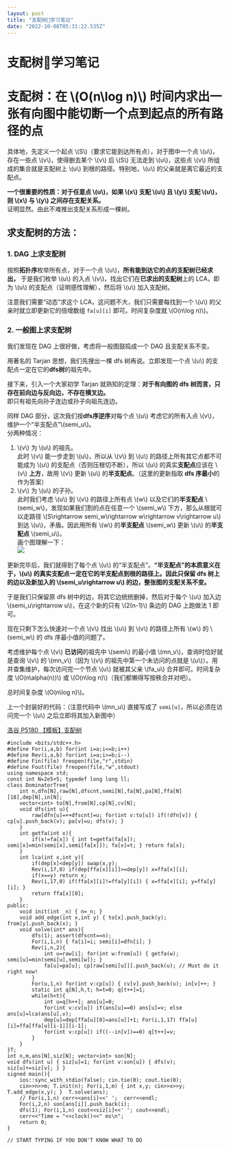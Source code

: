 ```yaml
---
layout: post
title: "支配树🌴学习笔记"
date: "2022-10-08T05:31:22.535Z"
---
```

支配树🌴学习笔记
=========

支配树：在 \\(O(n\\log n)\\) 时间内求出一张有向图中能切断一个点到起点的所有路径的点
===================================================

具体地，先定义一个起点 \\(S\\)（要求它能到达所有点），对于图中一个点 \\(u\\)，存在一些点 \\(v\\)，使得删去某个 \\(v\\) 后 \\(S\\) 无法走到 \\(u\\)，这些点 \\(v\\) 所组成的集合就是支配树上 \\(u\\) 到根的路径。特别地，\\(u\\) 的父亲就是离它最近的支配点。

**一个很重要的性质：对于任意点 \\(u\\)，如果 \\(x\\) 支配 \\(u\\) 且 \\(y\\) 支配 \\(u\\)，则 \\(x\\) 与 \\(y\\) 之间存在支配关系。**  
证明显然。由此不难推出支配关系形成一棵树。

求支配树的方法：
--------

### 1\. DAG 上求支配树

按照**拓扑序**枚举所有点，对于一个点 \\(u\\)，**所有能到达它的点的支配树已经求出，** 于是我们枚举 \\(u\\) 的入点 \\(v\\)，找出它们在**已求出的支配树**上的 LCA，即为 \\(u\\) 的支配点（证明感性理解），然后将 \\(u\\) 加入支配树。

注意我们需要“动态”求这个 LCA，这问题不大，我们只需要每找到一个 \\(u\\) 的父亲时就立即更新它的倍增数组 `fa[u][i]` 即可。时间复杂度就 \\(O(n\\log n)\\)。

### 2\. 一般图上求支配树

我们发现在 DAG 上很好做，考虑将一般图鼓捣成一个 DAG 且支配关系不变。

用著名的 Tarjan 思想，我们先搜出一棵 dfs 树再说。立即发现一个点 \\(u\\) 的支配点一定在它的**dfs树**的祖先中。

接下来，引入一个大家初学 Tarjan 就熟知的定理：**对于有向图的 dfs 树而言，只存在前向边与反向边，不存在横叉边。**  
即只有祖先向孙子连边或孙子向祖先连边。

同样 DAG 部分，这次我们按**dfs序逆序**对每个点 \\(u\\) 考虑它的所有入点 \\(v\\)，维护一个“半支配点”\\(semi\_u\\)。  
分两种情况：

1.  \\(v\\) 为 \\(u\\) 的祖先。  
    此时 \\(v\\) 能一步走到 \\(u\\)，所以从 \\(v\\) 到 \\(u\\) 的路径上所有其它点都不可能成为 \\(u\\) 的支配点（否则压根切不断），所以 \\(u\\) 的真实**支配点**应该在 \\(v\\) **上方**，故用 \\(v\\) 更新 \\(u\\) 的**半支配点**。（这里的更新指取 **dfs 序最小**的作为答案）
2.  \\(v\\) 为 \\(u\\) 的子孙。  
    此时我们考虑 \\(u\\) 到 \\(v\\) 的路径上所有点 \\(w\\) 以及它们的**半支配点** \\(semi\_w\\)，发现如果我们割的点在任意一个 \\(semi\_w\\) 下方，那么从根就可以走路径 \\(S\\rightarrow semi\_w\\rightarrow w\\rightarrow v\\rightarrow u\\) 到达 \\(u\\)，矛盾。因此用所有 \\(w\\) 的**半支配点** \\(semi\_w\\) 更新 \\(u\\) 的**半支配点** \\(semi\_u\\)。  
    画个图理解一下：  
    ![](https://img2022.cnblogs.com/blog/2560578/202210/2560578-20221007222917091-341503606.png)

更新完毕后，我们就得到了每个点 \\(u\\) 的“半支配点”。**“半支配点”的本质意义在于，\\(u\\) 的真实支配点一定在它的半支配点到根的路径上。因此只保留 dfs 树上的边以及新加入的 \\(semi\_u\\rightarrow u\\) 的边，整张图的支配关系不变。**

于是我们只保留原 dfs 树中的边，将其它边统统删掉，然后对于每个 \\(u\\) 加入边 \\(semi\_u\\rightarrow u\\)，在这个新的只有 \\(2(n-1)\\) 条边的 DAG 上跑做法 1 即可。

现在只剩下怎么快速对一个点 \\(v\\) 找出 \\(u\\) 到 \\(v\\) 的路径上所有 \\(w\\) 的 \\(semi\_w\\) 的 dfs 序最小值的问题了。

考虑维护每个点 \\(v\\) **已访问**的祖先中 \\(semi\\) 的最小值 \\(mn\_v\\)，查询时恰好就是查询 \\(v\\) 的 \\(mn\_v\\)（因为 \\(v\\) 的祖先中第一个未访问的点就是 \\(u\\)）。用并查集维护，每次访问完一个节点 \\(u\\) 就被其父亲 \\(fa\_u\\) 合并即可。时间复杂度 \\(O(n\\alpha(n))\\) 或 \\(O(n\\log n)\\)（我们都懒得写按秩合并对吧）。

总时间复杂度 \\(O(n\\log n)\\)。

上一个封装好的代码：（注意代码中 \\(mn\_u\\) 直接写成了 `semi[u]`，所以必须在访问完一个 \\(u\\) 之后立即将其加入新图中）

[洛谷 P5180 【模板】支配树](https://www.luogu.com.cn/problem/P5180)

    #include <bits/stdc++.h>
    #define For(i,a,b) for(int i=a;i<=b;i++)
    #define Rev(i,a,b) for(int i=a;i>=b;i--)
    #define Fin(file) freopen(file,"r",stdin)
    #define Fout(file) freopen(file,"w",stdout)
    using namespace std;
    const int N=2e5+5; typedef long long ll;
    class DominatorTree{
        int n,dfn[N],raw[N],dfscnt,semi[N],fa[N],pa[N],ffa[N][18],dep[N],in[N];
        vector<int> to[N],from[N],cp[N],cv[N];
        void dfs(int u){
            raw[dfn[u]=++dfscnt]=u; for(int v:to[u]) if(!dfn[v]) { cp[u].push_back(v); pa[v]=u; dfs(v); }
        }
        int getfa(int x){
            if(x!=fa[x]) { int t=getfa(fa[x]); semi[x]=min(semi[x],semi[fa[x]]); fa[x]=t; } return fa[x];
        }
        int lca(int x,int y){
            if(dep[x]<dep[y]) swap(x,y);
            Rev(i,17,0) if(dep[ffa[x][i]]>=dep[y]) x=ffa[x][i];
            if(x==y) return x;
            Rev(i,17,0) if(ffa[x][i]!=ffa[y][i]) { x=ffa[x][i]; y=ffa[y][i]; }
            return ffa[x][0];
        }
    public:
        void init(int _n) { n=_n; }
        void add_edge(int x,int y) { to[x].push_back(y); from[y].push_back(x); }
        void solve(int* ans){
            dfs(1); assert(dfscnt==n);
            For(i,1,n) { fa[i]=i; semi[i]=dfn[i]; }
            Rev(i,n,2){
                int u=raw[i]; for(int w:from[u]) { getfa(w); semi[u]=min(semi[u],semi[w]); }
                fa[u]=pa[u]; cp[raw[semi[u]]].push_back(u); // Must do it right now!
            }
            For(u,1,n) for(int v:cp[u]) { cv[v].push_back(u); in[v]++; }
            static int q[N],h,t; h=t=0; q[t++]=1;
            while(h<t){
                int u=q[h++]; ans[u]=0;
                for(int v:cv[u]) if(ans[u]==0) ans[u]=v; else ans[u]=lca(ans[u],v);
                dep[u]=dep[ffa[u][0]=ans[u]]+1; For(i,1,17) ffa[u][i]=ffa[ffa[u][i-1]][i-1];
                for(int v:cp[u]) if((--in[v])==0) q[t++]=v;
            }
        }
    }T;
    int n,m,ans[N],siz[N]; vector<int> son[N];
    void dfs(int u) { siz[u]=1; for(int v:son[u]) { dfs(v); siz[u]+=siz[v]; } }
    signed main(){
        ios::sync_with_stdio(false); cin.tie(0); cout.tie(0);
        cin>>n>>m; T.init(n); For(i,1,m) { int x,y; cin>>x>>y; T.add_edge(x,y); }  T.solve(ans);
        // For(i,1,n) cerr<<ans[i]<<' ';  cerr<<endl;
        For(i,2,n) son[ans[i]].push_back(i);
        dfs(1); For(i,1,n) cout<<siz[i]<<' '; cout<<endl;
        cerr<<"Time = "<<clock()<<" ms\n";
        return 0;
    }
    
    // START TYPING IF YOU DON'T KNOW WHAT TO DO